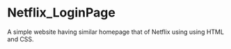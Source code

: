 # Netflix_LoginPage
A simple website having similar homepage
that of Netflix using using HTML and
CSS.
